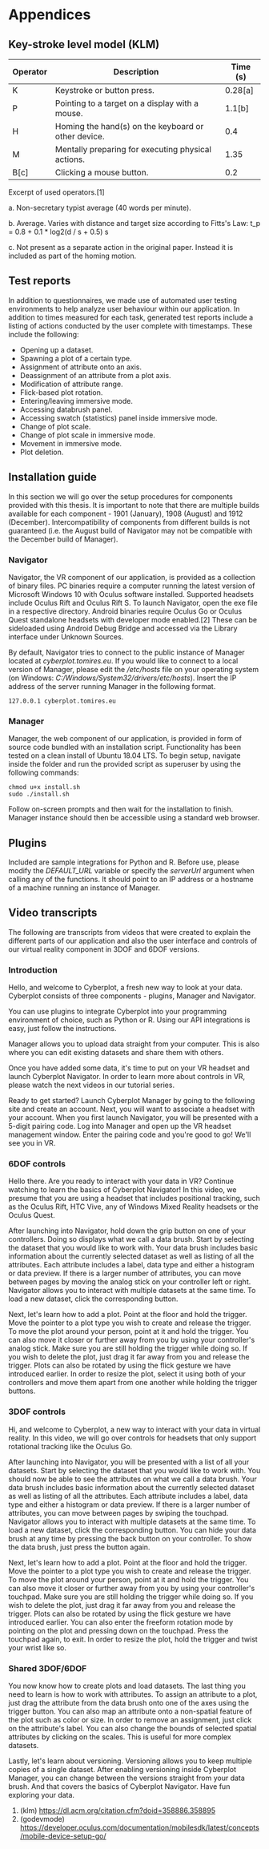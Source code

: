 # Appendices

## Key-stroke level model (KLM)

| Operator | Description | Time (s) |
| --- | --- | --- |
| K | Keystroke or button press. | 0.28[a] |
| P | Pointing to a target on a display with a mouse. | 1.1[b]
| H | Homing the hand(s) on the keyboard or other device. | 0.4 |
| M | Mentally preparing for executing physical actions. | 1.35 |
| B[c] | Clicking a mouse button. | 0.2 |
Excerpt of used operators.[1]

a. Non-secretary typist average (40 words per minute).

b. Average. Varies with distance and target size according to Fitts's Law: t_p = 0.8 + 0.1 * log2(d / s + 0.5) s

c. Not present as a separate action in the original paper. Instead it is included as part of the homing motion.

## Test reports

In addition to questionnaires, we made use of automated user testing environments to help analyze user behaviour within our application. In addition to times measured for each task, generated test reports include a listing of actions conducted by the user complete with timestamps. These include the following:

- Opening up a dataset.
- Spawning a plot of a certain type.
- Assignment of attribute onto an axis.
- Deassignment of an attribute from a plot axis.
- Modification of attribute range.
- Flick-based plot rotation.
- Entering/leaving immersive mode.
- Accessing databrush panel.
- Accessing swatch (statistics) panel inside immersive mode.
- Change of plot scale.
- Change of plot scale in immersive mode.
- Movement in immersive mode.
- Plot deletion.

## Installation guide

In this section we will go over the setup procedures for components provided with this thesis. It is important to note that there are multiple builds available for each component - 1901 (January), 1908 (August) and 1912 (December). Intercompatibility of components from different builds is not guaranteed (i.e. the August build of Navigator may not be compatible with the December build of Manager).

### Navigator

Navigator, the VR component of our application, is provided as a collection of binary files. PC binaries require a computer running the latest version of Microsoft Windows 10 with Oculus software installed. Supported headsets include Oculus Rift and Oculus Rift S. To launch Navigator, open the exe file in a respective directory. Android binaries require Oculus Go or Oculus Quest standalone headsets with developer mode enabled.[2] These can be sideloaded using Android Debug Bridge and accessed via the Library interface under Unknown Sources.

By default, Navigator tries to connect to the public instance of Manager located at *cyberplot.tomires.eu*. If you would like to connect to a local version of Manager, please edit the */etc/hosts* file on your operating system (on Windows: *C:/Windows/System32/drivers/etc/hosts*). Insert the IP address of the server running Manager in the following format.

```
127.0.0.1 cyberplot.tomires.eu
```

### Manager

Manager, the web component of our application, is provided in form of source code bundled with an installation script. Functionality has been tested on a clean install of Ubuntu 18.04 LTS. To begin setup, navigate inside the folder and run the provided script as superuser by using the following commands:

```
chmod u+x install.sh
sudo ./install.sh
```

Follow on-screen prompts and then wait for the installation to finish. Manager instance should then be accessible using a standard web browser.

## Plugins

Included are sample integrations for Python and R. Before use, please modify the *DEFAULT_URL* variable or specify the *serverUrl* argument when calling any of the functions. It should point to an IP address or a hostname of a machine running an instance of Manager.

## Video transcripts

The following are transcripts from videos that were created to explain the different parts of our application and also the user interface and controls of our virtual reality component in 3DOF and 6DOF versions.

### Introduction

Hello, and welcome to Cyberplot, a fresh new way to look at your data. Cyberplot consists of three components - plugins, Manager and Navigator.

You can use plugins to integrate Cyberplot into your programming environment of choice, such as Python or R. Using our API integrations is easy, just follow the instructions.

Manager allows you to upload data straight from your computer. This is also where you can edit existing datasets and share them with others.

Once you have added some data, it's time to put on your VR headset and launch Cyberplot Navigator. In order to learn more about controls in VR, please watch the next videos in our tutorial series.

Ready to get started? Launch Cyberplot Manager by going to the following site and create an account. Next, you will want to associate a headset with your account. When you first launch Navigator, you will be presented with a 5-digit pairing code. Log into Manager and open up the VR headset management window. Enter the pairing code and you're good to go! We'll see you in VR.

### 6DOF controls

Hello there. Are you ready to interact with your data in VR? Continue watching to learn the basics of Cyberplot Navigator! In this video, we presume that you are using a headset that includes positional tracking, such as the Oculus Rift, HTC Vive, any of Windows Mixed Reality headsets or the Oculus Quest.

After launching into Navigator, hold down the grip button on one of your controllers. Doing so displays what we call a data brush. Start by selecting the dataset that you would like to work with. Your data brush includes basic information about the currently selected dataset as well as listing of all the attributes. Each attribute includes a label, data type and either a histogram or data preview. If there is a larger number of attributes, you can move between pages by moving the analog stick on your controller left or right. Navigator allows you to interact with multiple datasets at the same time. To load a new dataset, click the corresponding button. 

Next, let's learn how to add a plot. Point at the floor and hold the trigger. Move the pointer to a plot type you wish to create and release the trigger. To move the plot around your person, point at it and hold the trigger. You can also move it closer or further away from you by using your controller's analog stick. Make sure you are still holding the trigger while doing so. If you wish to delete the plot, just drag it far away from you and release the trigger. Plots can also be rotated by using the flick gesture we have introduced earlier. In order to resize the plot, select it using both of your controllers and move them apart from one another while holding the trigger buttons.

### 3DOF controls

Hi, and welcome to Cyberplot, a new way to interact with your data in virtual reality. In this video, we will go over controls for headsets that only support rotational tracking like the Oculus Go.

After launching into Navigator, you will be presented with a list of all your datasets. Start by selecting the dataset that you would like to work with. You should now be able to see the attributes on what we call a data brush. Your data brush includes basic information about the currently selected dataset as well as listing of all the attributes. Each attribute includes a label, data type and either a histogram or data preview. If there is a larger number of attributes, you can move between pages by swiping the touchpad. Navigator allows you to interact with multiple datasets at the same time. To load a new dataset, click the corresponding button. You can hide your data brush at any time by pressing the back button on your controller. To show the data brush, just press the button again.

Next, let's learn how to add a plot. Point at the floor and hold the trigger. Move the pointer to a plot type you wish to create and release the trigger. To move the plot around your person, point at it and hold the trigger. You can also move it closer or further away from you by using your controller's touchpad. Make sure you are still holding the trigger while doing so. If you wish to delete the plot, just drag it far away from you and release the trigger. Plots can also be rotated by using the flick gesture we have introduced earlier. You can also enter the freeform rotation mode by pointing on the plot and pressing down on the touchpad. Press the touchpad again, to exit. In order to resize the plot, hold the trigger and twist your wrist like so.

### Shared 3DOF/6DOF

You now know how to create plots and load datasets. The last thing you need to learn is how to work with attributes. To assign an attribute to a plot, just drag the attribute from the data brush onto one of the axes using the trigger button. You can also map an attribute onto a non-spatial feature of the plot such as color or size. In order to remove an assignment, just click on the attribute's label. You can also change the bounds of selected spatial attributes by clicking on the scales. This is useful for more complex datasets.

Lastly, let's learn about versioning. Versioning allows you to keep multiple copies of a single dataset. After enabling versioning inside Cyberplot Manager, you can change between the versions straight from your data brush. And that covers the basics of Cyberplot Navigator. Have fun exploring your data.

1. (klm) https://dl.acm.org/citation.cfm?doid=358886.358895
2. (godevmode) https://developer.oculus.com/documentation/mobilesdk/latest/concepts/mobile-device-setup-go/